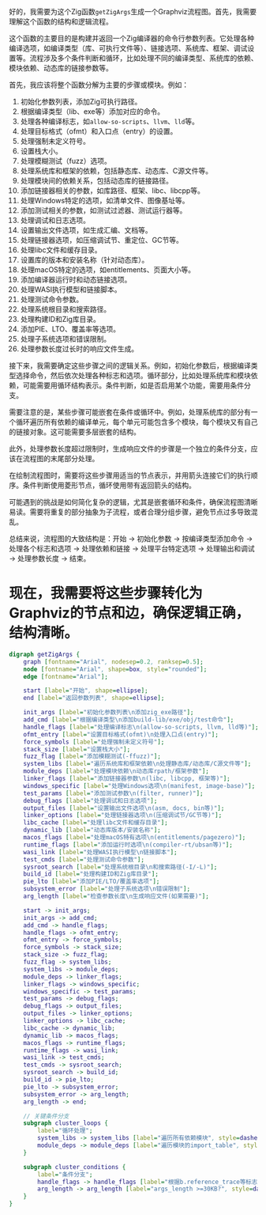 好的，我需要为这个Zig函数`getZigArgs`生成一个Graphviz流程图。首先，我需要理解这个函数的结构和逻辑流程。

这个函数的主要目的是构建并返回一个Zig编译器的命令行参数列表。它处理各种编译选项，如编译类型（库、可执行文件等）、链接选项、系统库、框架、调试设置等。流程涉及多个条件判断和循环，比如处理不同的编译类型、系统库的依赖、模块依赖、动态库的链接参数等。

首先，我应该将整个函数分解为主要的步骤或模块。例如：

1. 初始化参数列表，添加Zig可执行路径。
2. 根据编译类型（lib、exe等）添加对应的命令。
3. 处理各种编译标志，如`allow-so-scripts`、`llvm`、`lld`等。
4. 处理目标格式（ofmt）和入口点（entry）的设置。
5. 处理强制未定义符号。
6. 设置栈大小。
7. 处理模糊测试（fuzz）选项。
8. 处理系统库和框架的依赖，包括静态库、动态库、C源文件等。
9. 处理模块间的依赖关系，包括动态库的链接路径。
10. 添加链接器相关的参数，如库路径、框架、libc、libcpp等。
11. 处理Windows特定的选项，如清单文件、图像基址等。
12. 添加测试相关的参数，如测试过滤器、测试运行器等。
13. 处理调试和日志选项。
14. 设置输出文件选项，如生成汇编、文档等。
15. 处理链接器选项，如压缩调试节、重定位、GC节等。
16. 处理libc文件和缓存目录。
17. 设置库的版本和安装名称（针对动态库）。
18. 处理macOS特定的选项，如entitlements、页面大小等。
19. 添加编译器运行时和动态链接选项。
20. 处理WASI执行模型和链接脚本。
21. 处理测试命令参数。
22. 处理系统根目录和搜索路径。
23. 处理构建ID和Zig库目录。
24. 添加PIE、LTO、覆盖率等选项。
25. 处理子系统选项和错误限制。
26. 处理参数长度过长时的响应文件生成。

接下来，我需要确定这些步骤之间的逻辑关系。例如，初始化参数后，根据编译类型选择命令，然后依次处理各种标志和选项。循环部分，比如处理系统库和模块依赖，可能需要用循环结构表示。条件判断，如是否启用某个功能，需要用条件分支。

需要注意的是，某些步骤可能嵌套在条件或循环中。例如，处理系统库的部分有一个循环遍历所有依赖的编译单元，每个单元可能包含多个模块，每个模块又有自己的链接对象。这可能需要多层嵌套的结构。

此外，处理参数长度超过限制时，生成响应文件的步骤是一个独立的条件分支，应该在流程图的末尾部分处理。

在绘制流程图时，需要将这些步骤用适当的节点表示，并用箭头连接它们的执行顺序。条件判断使用菱形节点，循环使用带有返回箭头的结构。

可能遇到的挑战是如何简化复杂的逻辑，尤其是嵌套循环和条件，确保流程图清晰易读。需要将重复的部分抽象为子流程，或者合理分组步骤，避免节点过多导致混乱。

总结来说，流程图的大致结构是：开始 -> 初始化参数 -> 按编译类型添加命令 -> 处理各个标志和选项 -> 处理依赖和链接 -> 处理平台特定选项 -> 处理输出和调试 -> 处理参数长度 -> 结束。

现在，我需要将这些步骤转化为Graphviz的节点和边，确保逻辑正确，结构清晰。
================================================
```dot
digraph getZigArgs {
    graph [fontname="Arial", nodesep=0.2, ranksep=0.5];
    node [fontname="Arial", shape=box, style="rounded"];
    edge [fontname="Arial"];

    start [label="开始", shape=ellipse];
    end [label="返回参数列表", shape=ellipse];

    init_args [label="初始化参数列表\n添加zig_exe路径"];
    add_cmd [label="根据编译类型\n添加build-lib/exe/obj/test命令"];
    handle_flags [label="处理编译标志\n(allow-so-scripts, llvm, lld等)"];
    ofmt_entry [label="设置目标格式(ofmt)\n处理入口点(entry)"];
    force_symbols [label="处理强制未定义符号"];
    stack_size [label="设置栈大小"];
    fuzz_flag [label="添加模糊测试(-ffuzz)"];
    system_libs [label="遍历系统库和框架依赖\n处理静态库/动态库/C源文件等"];
    module_deps [label="处理模块依赖\n动态库rpath/框架参数"];
    linker_flags [label="添加链接器参数\n(libc, libcpp, 框架等)"];
    windows_specific [label="处理Windows选项\n(manifest, image-base)"];
    test_params [label="添加测试参数\n(filter, runner)"];
    debug_flags [label="处理调试和日志选项"];
    output_files [label="设置输出文件选项\n(asm, docs, bin等)"];
    linker_options [label="处理链接器选项\n(压缩调试节/GC节等)"];
    libc_cache [label="处理libc文件和缓存目录"];
    dynamic_lib [label="动态库版本/安装名称"];
    macos_flags [label="处理macOS特有选项\n(entitlements/pagezero)"];
    runtime_flags [label="添加运行时选项\n(compiler-rt/ubsan等)"];
    wasi_link [label="处理WASI执行模型\n链接脚本"];
    test_cmds [label="处理测试命令参数"];
    sysroot_search [label="处理系统根目录\n和搜索路径(-I/-L)"];
    build_id [label="处理构建ID和Zig库目录"];
    pie_lto [label="添加PIE/LTO/覆盖率选项"];
    subsystem_error [label="处理子系统选项\n错误限制"];
    arg_length [label="检查参数长度\n生成响应文件(如果需要)"];

    start -> init_args;
    init_args -> add_cmd;
    add_cmd -> handle_flags;
    handle_flags -> ofmt_entry;
    ofmt_entry -> force_symbols;
    force_symbols -> stack_size;
    stack_size -> fuzz_flag;
    fuzz_flag -> system_libs;
    system_libs -> module_deps;
    module_deps -> linker_flags;
    linker_flags -> windows_specific;
    windows_specific -> test_params;
    test_params -> debug_flags;
    debug_flags -> output_files;
    output_files -> linker_options;
    linker_options -> libc_cache;
    libc_cache -> dynamic_lib;
    dynamic_lib -> macos_flags;
    macos_flags -> runtime_flags;
    runtime_flags -> wasi_link;
    wasi_link -> test_cmds;
    test_cmds -> sysroot_search;
    sysroot_search -> build_id;
    build_id -> pie_lto;
    pie_lto -> subsystem_error;
    subsystem_error -> arg_length;
    arg_length -> end;

    // 关键条件分支
    subgraph cluster_loops {
        label="循环处理";
        system_libs -> system_libs [label="遍历所有依赖模块", style=dashed];
        module_deps -> module_deps [label="遍历模块的import_table", style=dashed];
    }

    subgraph cluster_conditions {
        label="条件分支";
        handle_flags -> handle_flags [label="根据b.reference_trace等标志", style=dashed];
        arg_length -> arg_length [label="args_length >=30KB?", style=dashed];
    }
}
```